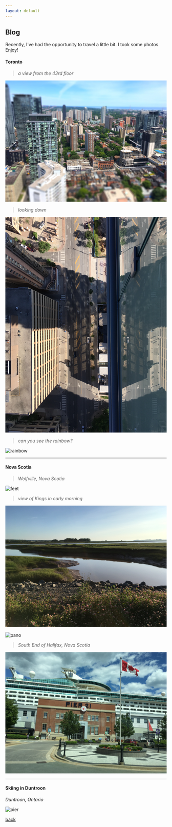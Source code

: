 ```yaml
---
layout: default
---
```


## Blog

Recently, I've had the opportunity to travel a little bit. I took some photos. Enjoy!

#### Toronto

> _a view from the 43rd floor_

![buildings](/assets/img/buildings.jpg)

> _looking down_

![down](/assets/img/down.jpg)

> _can you see the rainbow?_

![rainbow](/assets/img/rainbow.jpg)

***

#### Nova Scotia

> _Wolfville, Nova Scotia_

![feet](/assets/img/feet.jpg)

> _view of Kings in early morning_

![lake](/assets/img/lake.jpg)

![pano](/assets/img/pano.jpg)

> _South End of Halifax, Nova Scotia_

![pier](/assets/img/pier.jpg)

***

#### Skiing in Duntroon

_Duntroon, Ontario_

![pier](/assets/img/ski.jpg)

[back](./)
